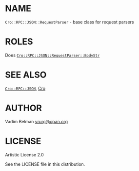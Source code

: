 NAME
====

`Cro::RPC::JSON::RequestParser` - base class for request parsers

ROLES
=====

Does [`Cro::RPC::JSON::RequestParser::BodyStr`](https://github.com/vrurg/raku-Cro-RPC-JSON/blob/v0.1.3/docs/md/Cro/RPC/JSON/RequestParser/BodyStr.md)

SEE ALSO
========

[`Cro::RPC::JSON`](https://github.com/vrurg/raku-Cro-RPC-JSON/blob/v0.1.3/docs/md/Cro/RPC/JSON.md), [Cro](https://cro.services)

AUTHOR
======

Vadim Belman <vrurg@cpan.org>

LICENSE
=======

Artistic License 2.0

See the LICENSE file in this distribution.

